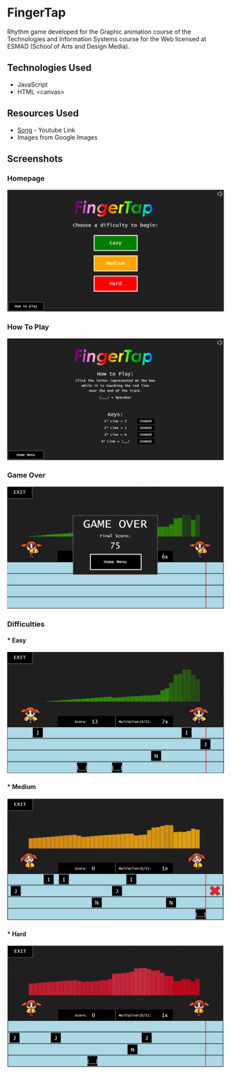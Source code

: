 # FingerTap

Rhythm game developed for the Graphic animation course of the Technologies and Information Systems course for the Web licensed at ESMAD (School of Arts and Design Media).


## Technologies Used

* JavaScript
* HTML \<canvas\>

## Resources Used

* [Song](https://www.youtube.com/watch?v=UBVoONryE3s) - Youtube Link
* Images from Google Images

## Screenshots

### Homepage
![Home Menu](screenshots/HomeMenu.PNG?raw=true)

### How To Play
![Home Menu](screenshots/HowToPlay.PNG?raw=true)

### Game Over
![Home Menu](screenshots/GameOver.PNG?raw=true)

### Difficulties

#### * Easy
![Home Menu](screenshots/GMEasy.PNG?raw=true)

#### * Medium
![Home Menu](screenshots/GMMedium.PNG?raw=true)

#### * Hard
![Home Menu](screenshots/GMHard.PNG?raw=true)
